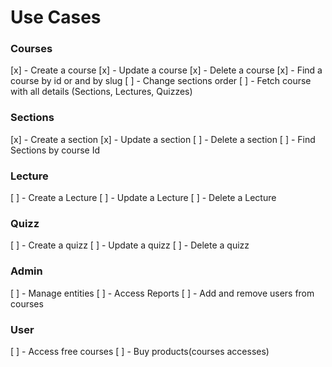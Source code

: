 # Use Cases

### Courses

[x] - Create a course
[x] - Update a course
[x] - Delete a course
[x] - Find a course by id or and by slug
[ ] - Change sections order
[ ] - Fetch course with all details (Sections, Lectures, Quizzes)

### Sections

[x] - Create a section
[x] - Update a section
[ ] - Delete a section
[ ] - Find Sections by course Id

### Lecture

[ ] - Create a Lecture
[ ] - Update a Lecture
[ ] - Delete a Lecture

### Quizz

[ ] - Create a quizz
[ ] - Update a quizz
[ ] - Delete a quizz

### Admin

[ ] - Manage entities
[ ] - Access Reports
[ ] - Add and remove users from courses

### User

[ ] - Access free courses
[ ] - Buy products(courses accesses)
